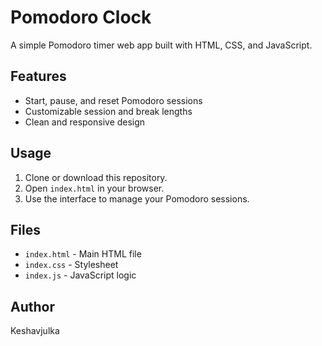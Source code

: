 # Pomodoro Clock

A simple Pomodoro timer web app built with HTML, CSS, and JavaScript.

## Features
- Start, pause, and reset Pomodoro sessions
- Customizable session and break lengths
- Clean and responsive design

## Usage
1. Clone or download this repository.
2. Open `index.html` in your browser.
3. Use the interface to manage your Pomodoro sessions.

## Files
- `index.html` - Main HTML file
- `index.css` - Stylesheet
- `index.js` - JavaScript logic

## Author
Keshavjulka
